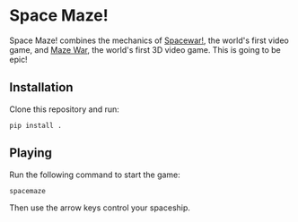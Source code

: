 Space Maze!
===========

Space Maze! combines the mechanics of
[Spacewar!](https://en.wikipedia.org/wiki/Spacewar!), the world's
first video game, and [Maze
War](https://en.wikipedia.org/wiki/Maze_War), the world's first 3D
video game. This is going to be epic!


Installation
------------

Clone this repository and run:

    pip install .


Playing
-------

Run the following command to start the game:

    spacemaze

Then use the arrow keys control your spaceship.
